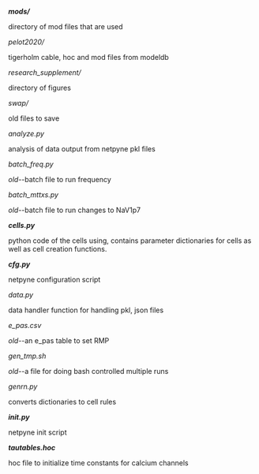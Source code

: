 **_mods/_** 

directory of mod files that are used

*pelot2020/*

tigerholm cable, hoc and mod files from modeldb

*research_supplement/*

directory of figures

*swap/*

old files to save

*analyze.py*

analysis of data output from netpyne pkl files

*batch_freq.py*

*old*--batch file to run frequency

*batch_mttxs.py*

*old*--batch file to run changes to NaV1p7

**_cells.py_**

python code of the cells using, contains parameter dictionaries for cells as well as cell creation functions.

**_cfg.py_**

netpyne configuration script

*data.py*

data handler function for handling pkl, json files

*e_pas.csv*

*old*--an e_pas table to set RMP

*gen_tmp.sh*

*old*--a file for doing bash controlled multiple runs

*genrn.py*

converts dictionaries to cell rules

**_init.py_**

netpyne init script

**_tautables.hoc_**

hoc file to initialize time constants for calcium channels

